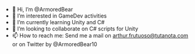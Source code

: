 - 👋 Hi, I’m @ArmoredBear
- 👀 I’m interested in GameDev activities
- 🌱 I’m currently learning Unity and C#
- 💞️ I’m looking to collaborate on C# scripts for Unity
- 📫 How to reach me: Send me a mail on arthur.frutuoso@tutanota.com or on Twitter by @ArmoredBear10

